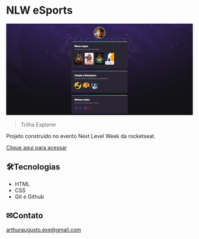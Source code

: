 # NLW eSports

![preview](./.github/preview.png)

> Trilha Explorer

Projeto construido no evento Next Level Week da rocketseat.

[Clique aqui para acessar](https://aarthx.github.io/nlw-esports-explorer/)

##  🛠Tecnologias

- HTML
- CSS
- Git e Github

## ✉Contato

arthuraugusto.exe@gmail.com